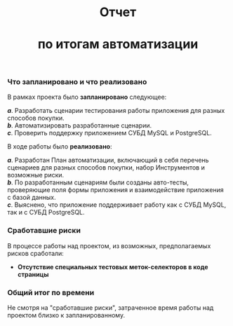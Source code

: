 <div align="center">
  
# Отчет
# по итогам автоматизации

<br>
<div align="left">
 
  ### Что запланировано и что реализовано

  В рамках проекта было **запланировано** следующее:

***a***. Разработать сценарии тестирования работы приложения для разных способов покупки. <br>
***b***. Автоматизировать разработанные сценарии. <br>
***с***. Проверить поддержку приложением СУБД MySQL и PostgreSQL. <br>

В ходе работы было **реализовано**:

***a***. Разработан План автоматизации, включающий в себя перечень сценариев для разных способов покупки, набор Инструментов и возможные риски. <br>
***b***. По разработанным сценариям были созданы авто-тесты, проверяющие поля формы приложения и взаимодействие приложения с базой данных. <br>
***c***. Выяснено, что приложение поддерживает работу как с СУБД MySQL, так и с СУБД PostgreSQL. <br>

### Сработавшие риски

В процессе работы над проектом, из возможных, предполагаемых рисков сработали: <br>
* **Отсутствие специальных тестовых меток-селекторов в коде страницы** <br>

### Общий итог по времени
Не смотря на "сработавшие риски", затраченное время работы над проектом близко к запланированному.




  
